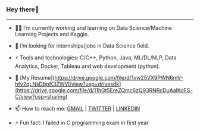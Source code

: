### Hey there👋
-----------------------------------
- 👨‍🔧 I’m currently working and learning on Data Science/Machine Learning Projects and Kaggle.

- 🔎 I’m looking for internships/jobs in Data Science field.

- ⚡ Tools and technologies: C/C++, Python, Java, ML/DL/NLP, Data Analytics, Docker, Tableau and web development (python).

- 📃 [My Resume](https://drive.google.com/file/d/1vw25VX9PWN6mV-hfv2qLNsDbpfClZWVI/view?usp=drivesdk](https://drive.google.com/file/d/11hGt5EreZQmc6zQ93RNRcDuAalKdFS-C/view?usp=sharing)

- 📫 How to reach me: [GMAIL](karanshingde@gmail.com) | [TWITTER](https://twitter.com/karan842/) | [LINKEDIN](https://www.linkedin.com/in/karan-shingde-75a062217/)

- ⚡ Fun fact: I failed in C programming exam in first year

